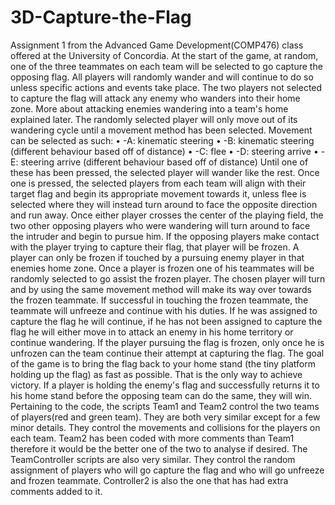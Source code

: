 # 3D-Capture-the-Flag
Assignment 1 from the Advanced Game Development(COMP476) class offered at the University of Concordia.
At the start of the game, at random, one of the three teammates on each team will be selected to go capture the opposing flag. All players will randomly wander and will continue to do so unless specific actions and events take place. The two players not selected to capture the flag will attack any enemy who wanders into their home zone. More about attacking enemies wandering into a team's home explained later. The randomly selected player will only move out of its wandering cycle until a movement method has been selected. Movement can be selected as such:
•	-A: kinematic steering
•	-B: kinematic steering (different behaviour based off of distance)
•	-C: flee
•	-D: steering arrive
•	-E: steering arrive (different behaviour based off of distance)
Until one of these has been pressed, the selected player will wander like the rest. Once one is pressed, the selected players from each team will align with their target flag and begin its appropriate movement towards it, unless flee is selected where they will instead turn around to face the opposite direction and run away. Once either player crosses the center of the playing field, the two other opposing players who were wandering will turn around to face the intruder and begin to pursue him. If the opposing players make contact with the player trying to capture their flag, that player will be frozen. 
A player can only be frozen if touched by a pursuing enemy player in that enemies home zone. Once a player is frozen one of his teammates will be randomly selected to go assist the frozen player. The chosen player will turn and by using the same movement method will make its way over towards the frozen teammate. If successful in touching the frozen teammate, the teammate will unfreeze and continue with his duties. If he was assigned to capture the flag he will continue, if he has not been assigned to capture the flag he will either move in to attack an enemy in his home territory or continue wandering. If the player pursuing the flag is frozen, only once he is unfrozen can the team continue their attempt at capturing the flag. 
The goal of the game is to bring the flag back to your home stand (the tiny platform holding up the flag) as fast as possible. That is the only way to achieve victory. If a player is holding the enemy's flag and successfully returns it to his home stand before the opposing team can do the same, they will win. 
Pertaining to the code, the scripts Team1 and Team2 control the two teams of players(red and green team). They are both very similar except for a few minor details. They control the movements and collisions for the players on each team. Team2 has been coded with more comments than Team1 therefore it would be the better one of the two to analyse if desired. The TeamController scripts are also very similar. They control the random assignment of players who will go capture the flag and who will go unfreeze and frozen teammate. Controller2 is also the one that has had extra comments added to it. 
